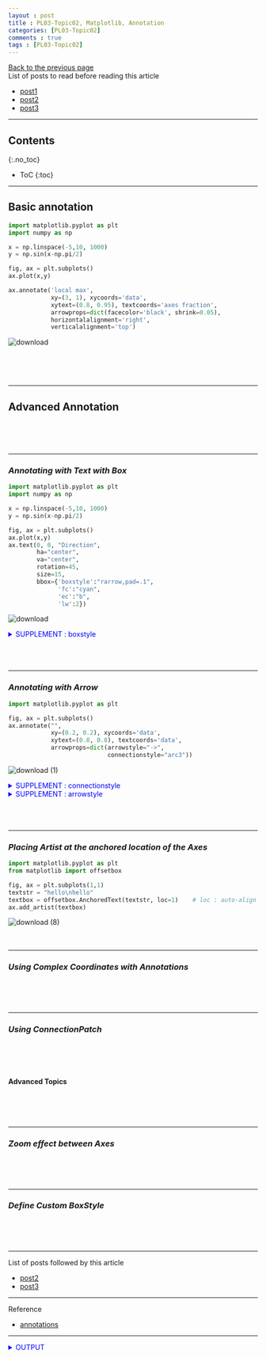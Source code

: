 ```yaml
---
layout : post
title : PL03-Topic02, Matplotlib, Annotation
categories: [PL03-Topic02]
comments : true
tags : [PL03-Topic02]
---
```

[Back to the previous page](https://userdyk-github.github.io/pl03-topic02/PL03-Topic02-Matplotlib.html) <br>
List of posts to read before reading this article
- <a href='https://userdyk-github.github.io/'>post1</a>
- <a href='https://userdyk-github.github.io/'>post2</a>
- <a href='https://userdyk-github.github.io/'>post3</a>

---

## Contents
{:.no_toc}

* ToC
{:toc}

<hr class="division1">


## **Basic annotation**

```python
import matplotlib.pyplot as plt
import numpy as np

x = np.linspace(-5,10, 1000)
y = np.sin(x-np.pi/2)

fig, ax = plt.subplots()
ax.plot(x,y)

ax.annotate('local max',
            xy=(3, 1), xycoords='data',
            xytext=(0.8, 0.95), textcoords='axes fraction',
            arrowprops=dict(facecolor='black', shrink=0.05),
            horizontalalignment='right',
            verticalalignment='top')
```
![download](https://user-images.githubusercontent.com/52376448/66709324-754a5e80-ed9c-11e9-8c1b-e271e0c5dfda.png)

<br><br><br>

<hr class="division2">

## **Advanced Annotation**

<br><br><br>

<hr class="division2">

### ***Annotating with Text with Box***

```python
import matplotlib.pyplot as plt
import numpy as np

x = np.linspace(-5,10, 1000)
y = np.sin(x-np.pi/2)

fig, ax = plt.subplots()
ax.plot(x,y)
ax.text(0, 0, "Direction",
        ha="center",
        va="center",
        rotation=45,
        size=15,
        bbox={'boxstyle':"rarrow,pad=.1", 
              'fc':"cyan", 
              'ec':"b", 
              'lw':2})
```
![download](https://user-images.githubusercontent.com/52376448/66709336-a6c32a00-ed9c-11e9-8459-23c897402abc.png)
<details markdown="1">
<summary class='jb-small' style="color:blue">SUPPLEMENT : boxstyle</summary>
<hr class='division3'>
![캡처](https://user-images.githubusercontent.com/52376448/66709352-09b4c100-ed9d-11e9-89b6-4f9137c10bf2.JPG)
<hr class='division3'>
</details>
<br><br><br>

---

### ***Annotating with Arrow***
```python
import matplotlib.pyplot as plt

fig, ax = plt.subplots()
ax.annotate("",
            xy=(0.2, 0.2), xycoords='data',
            xytext=(0.8, 0.8), textcoords='data',
            arrowprops=dict(arrowstyle="->",
                            connectionstyle="arc3"))
```
![download (1)](https://user-images.githubusercontent.com/52376448/66709378-e2aabf00-ed9d-11e9-8eb1-5fca9341c4ad.png)
<details markdown="1">
<summary class='jb-small' style="color:blue">SUPPLEMENT : connectionstyle</summary>
<hr class='division3'>
![s](https://user-images.githubusercontent.com/52376448/66709402-767c8b00-ed9e-11e9-9571-8941b00a2e1b.JPG)
<hr class='division3'>
</details>
<details markdown="1">
<summary class='jb-small' style="color:blue">SUPPLEMENT : arrowstyle</summary>
<hr class='division3'>
![캡처](https://user-images.githubusercontent.com/52376448/66709410-8d22e200-ed9e-11e9-9b9a-52039699c165.JPG)
<hr class='division3'>
</details>
<br><br><br>

---

### ***Placing Artist at the anchored location of the Axes***

```python
import matplotlib.pyplot as plt
from matplotlib import offsetbox

fig, ax = plt.subplots(1,1)
textstr = "hello\nhello"
textbox = offsetbox.AnchoredText(textstr, loc=1)    # loc : auto-align
ax.add_artist(textbox)
```
![download (8)](https://user-images.githubusercontent.com/52376448/66713790-23c8c080-edea-11e9-98db-d9e9390e2998.png)
<br><br><br>

---

### ***Using Complex Coordinates with Annotations***

<br><br><br>

---

### ***Using ConnectionPatch***

<br><br><br>


#### Advanced Topics

<br><br><br>


---

### ***Zoom effect between Axes***

<br><br><br>

---

### ***Define Custom BoxStyle***

<br><br><br>



<hr class="division1">

List of posts followed by this article
- <a href='https://userdyk-github.github.io/'>post2</a>
- <a href='https://userdyk-github.github.io/'>post3</a>

---

Reference
- <a href='https://matplotlib.org/3.1.1/tutorials/text/annotations.html' target="_blank">annotations</a>

---

<details markdown="1">
<summary class='jb-small' style="color:blue">OUTPUT</summary>
<hr class='division3'>
<hr class='division3'>
</details>



